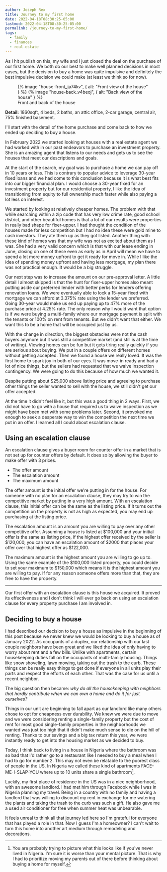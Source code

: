 ```yaml
---
author: Joseph Rex
title: Journey to my first home
date: 2022-04-18T08:30:25-05:00
lastmod: 2022-04-18T08:30:25-05:00
permalink: /journey-to-my-first-home/
tags:
  - family
  - finances
  - real-estate
---
```

As I hit publish on this, my wife and I just closed the deal on the purchase
of our first home. We both do our best to make well planned decisions in most cases,
but the decision to buy a home was quite impulsive and definitely the best
impulsive decision we could make (at least we think so for now).
<!--more-->

<figure>
  {% image "house-front_ja74kv", { alt: "Front view of the house" } %}
  {% image "house-back_v4beoj", { alt: "Back view of the house" } %}
  <figcaption>Front and back of the house</figcaption>
</figure>

**Detail:** 1860sqft, 4 beds, 2 baths, an attic office, 2-car garage, central air,
75% finished basement.

I'll start with the detail of the home purchase and come back to how we ended
up deciding to buy a house.

In February 2022 we started looking at houses with a real estate agent we had
worked with in our past endeavors to purchase an investment property. She is
an amazing agent that listens to our needs and gets us to see the houses that
meet our descriptions and goals.

At the start of the search, my goal was to purchase a home we can pay off in 10
years or less. This is contrary to popular advice to leverage 30-year fixed loans
and we had come to this conclusion because it is what best fits into our bigger
financial plan. I would choose a 30-year fixed for an investment property but
for our residential property, I like the idea of transitioning from equity to
full ownership much faster while also paying a lot less on interest.

We started by looking at relatively cheaper homes. The problem with that while searching
within a zip code that has very low crime rate, good school district, and other
beautiful homes is that a lot of our results were properties in really bad shape for
fixer-upper. I had thought the condition of the houses made for less competition but
I had no idea these were gold mine to cash investors. They ate them up as they got
listed. Another thing with these kind of homes was that my wife was not as excited about
them as I was. She had a very valid concern which is that with our lease ending in June,
closing on one of these even as early as in April will mean we have to spend a lot more
money upfront to get it ready for move in. While I like the idea of spending money
upfront and having less mortgage, my plan there was not practical enough. It would be
a big struggle.

Our next step was to increase the amount on our pre-approval letter. A little detail
I almost skipped is that the hunt for fixer-upper homes also meant putting aside
our preferred lender with better perks for lenders offering renovation loans. We were
eventually able to lock a 15-year fixed with mortgage we can afford at 3.375% rate using
the lender we preferred. Going 30-year would make us end up paying up to 47% more of the
purchase price at 4.25% rate. The only reason why I would want that option is if we were
buying a multi-family where our mortgage payment is split with the tenants or 100% on
rent from tenants. But we didn't want that either.
We want this to be a home that will be occupied just by us.

With the change in direction, the biggest obstacles were not the cash buyers anymore
but it was still a competitive market (and still is at the time of writing). Viewing
homes can be fun but it gets tiring really quickly if you are serious about buying.
We put in a couple offers on different homes without getting accepted. Then we found
a house we really loved. It was the first home to spark joy in both of our eyes. It
was move-in ready and had a lot of nice things, but the sellers had requested that we
waive inspection contingency. We were going to do this because of how much we wanted it.

Despite putting about $25,000 above listing price and agreeing to purchase other
things the seller wanted to sell with the house, we still didn't get our offer accepted.

At the time it didn't feel like it, but this was a good thing in 2 ways. First, we did
not have to go with a house that required us to waive inspection as we might have been
met with some problems later. Second, it provoked me enough to seek a desperate way to
win the competition the next time we put in an offer. I learned all I could about
escalation clause.

## Using an escalation clause

An escalation clause gives a buyer room for counter offer in a market that is not
set up for counter offers by default. It does so by allowing the buyer to make offer
with 3 prices.

- The offer amount
- The escalation amount
- The maximum amount

The offer amount is the initial offer we're putting in for the house. For someone with no
plan for an escalation clause, they may try to win the competitive market by putting in a
very high amount. With an escalation clause, this initial offer can be the same as the
listing price. If it turns out the competition on the property is not as high as expected,
you may end up purchasing at the listing price.

The escalation amount is an amount you are willing to pay over any other competitive offer.
Assuming a house is listed at $100,000 and your initial offer is the same as listing price,
if the highest offer received by the seller is $120,000, you can have an escalation amount
of $2000 that places your offer over that highest offer as $122,000.

The maximum amount is the highest amount you are willing to go up to. Using the same example
of the $100,000 listed property, you could decide to set your maximum to $150,000 which means
it is the highest amount you are willing to pay. If for any reason someone offers more than
that, they are free to have the property.

<hr>

Our first offer with an escalation clause is this house we acquired. It proved its
effectiveness and I don't think I will ever go back on using an escalation clause for every
property purchase I am involved in.

## Deciding to buy a house

I had described our decision to buy a house as impulsive in the beginning of this post
because we never knew we would be looking to buy a house as of January 2022. As occupants of a
duplex, our relationship with our last couple neighbors have been great and we liked the idea of
only having to worry about rent and a few bills. Unlike with apartments, certain housekeeping
duties fall on the occupants of multi-family housing. Things like snow shoveling, lawn mowing,
taking out the trash to the curb. These things can be really easy things to get done if
everyone in all units play their parts and respect the efforts of each other.
That was the case for us until a recent neighbor.

The big question then became: _why do all the housekeeping with neighbors that
hardly contribute when we can own a home and do it for just ourselves?_

Things in our unit are beginning to fall apart as our landlord like many others chose to
opt for cheapness over durability. We knew we were due to move and we were considering renting
a single-family property but the cost of rent for most good single-family properties in the
neighborhoods we wanted was just too high that it didn't make much sense to die on the hill of
renting. Thanks to our savings and a big tax return this year, we were instantly ready to get
into the housing market as we decided to buy.

Today, I think back to living in a house in Nigeria where the bathroom was so bad that I'd
rather go to a restaurant like I needed to buy a meal when I had to go for number 2.
This may not even be relatable to the poorest class of people in the US. In Nigeria we called
these kind of apartments FACE-ME-I-SLAP-YOU where up to 10 units share a single bathroom[^1].

Luckily, my first place of residence in the US was in a nice neighborhood, with an awesome
landlord. I had met him through Facebook while I was in Nigeria planning my travel. Being
in a country with no family and having a landlord that was willing to discount my rent in exchange
for me watering the plants and taking the trash to the curb was such a gift.
He also gave me a used air conditioner for free when summer heat was unbearable.

It feels unreal to think all that journey led here so I'm grateful for everyone that has played
a role in that. Now I guess I'm a homeowner? I can't wait to turn this home into another art medium
through remodeling and decorations.

[^1]: You are probably trying to picture what this looks like if you've never lived in Nigeria. I'm
sure it is worse than your mental picture. That is why I had to prioritize moving my parents out of
there before thinking about buying a home for myself.
